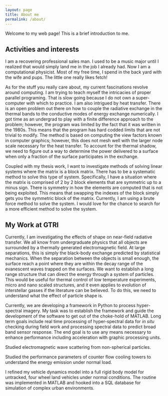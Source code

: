 ```yaml
---
layout: page
title: About me
permalink: /about/
---
```


Welcome to my web page!  This is a brief introduction to me.

Activities and interests
------------------------

I am a recovering professional sales man.  I used to be a music
major until I realized that would simply land me in the job I already
had.  Now I am a computational physicist.  Most of my free time, I spend
in the back yard with the wife and pups.  The little one really likes
fetch!

As for the stuff you really care about, my current fascinations revolve
around computing.   I am trying to teach myself the intricacies of
proper parallel programing.  That is slow going because I do not own a
super-computer with which to practice.  I am also intrigued by heat
transfer.  There is an open problem out there on how to couple the
radiative exchange in the thermal bands to the conductive modes of
energy exchange numerically.  I got time as an undergrad to play with a
finite difference approach to the problem; however, the program was
limited by the fact that it was written in the 1980s.  This means that
the program has hard codded limits that are not trivial to modify.   The
method is based on computing the view factors known in computer
graphics; however, this does not mesh well with the larger node scale
necessary for the heat transfer.  To account for the thermal
shadow, we need to figure out a way to determine the power delivered to
a surface when only a fraction of the surface participates in the
exchange.

Coupled with my thesis work, I want to investigate methods of solving
linear systems where the matrix is a block matrix.  There has to be a
systematic method to solve this type of system.  Specifically, I have a
situation where the matrix is comprised of 2 by 2 block elements that
are symmetric up to a minus sign.  There is symmetry in how the elements
are computed that is not being exploited.  This means that swapping the
indexes of the block simply gets you the symmetric block of the matrix.
Currently, I am using a brute force method to solve the system.  I would
love for the chance to search for a more efficient method to solve the
system.

My Work at GTRI
---------------

Currently, I am investigating the effects of shape on near-field
radiative transfer.  We all know from undergraduate physics that all
objects are surrounded by a thermally generated electromagnetic field.
At large separations, this is simply the black-body exchange predicted
by statistical mechanics.  When the separation between the objects is
small enough, the surface reach a point where they are within the decay
range of the evanescent waves trapped on the surfaces.  We want to
establish a long range structure that can direct the energy through a
system of particles.  This would be useful for thermal control of low
temperature experiments, micro and nano scaled structures, and it even
applies to evolution of interstellar gasses if the literature can be
believed.  To do this, we need to understand what the effect of particle
shape is.

Currently, we are  developing a framework in Python to process
hyper-spectral imagery.  My task was to establish the framework and
guide the development of the software to get out of the choke-hold of
MATLAB.  Long term goals include real time processing of hyper-spectral
data for _in situ_ checking during field work and processing spectral
data to predict broad band sensor response.  The end goal is to use
any means necessary to enhance performance including acceleration with
graphic processing units.

Studied electromagnetic wave scattering from non-spherical particles.

Studied the performance parameters of counter flow cooling towers to
understand the energy emission under normal load.

I refined my vehicle dynamics model into a full rigid body model for
untracked, four wheel land vehicles under normal conditions.  The
routine was implemented in MATLAB and hooked into a SQL database for
simulation of complex urban environments.

